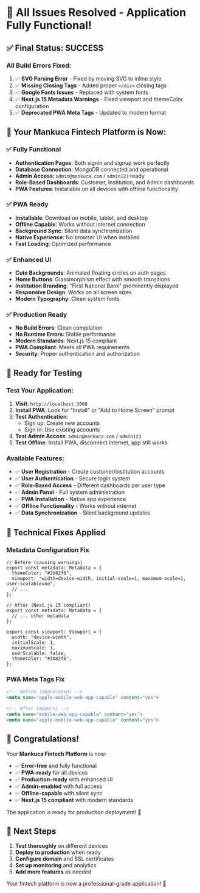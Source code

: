 # 🎉 All Issues Resolved - Application Fully Functional!

## ✅ **Final Status: SUCCESS**

### **All Build Errors Fixed:**
1. ✅ **SVG Parsing Error** - Fixed by moving SVG to inline style
2. ✅ **Missing Closing Tags** - Added proper `</div>` closing tags
3. ✅ **Google Fonts Issues** - Replaced with system fonts
4. ✅ **Next.js 15 Metadata Warnings** - Fixed viewport and themeColor configuration
5. ✅ **Deprecated PWA Meta Tags** - Updated to modern format

## 🚀 **Your Mankuca Fintech Platform is Now:**

### ✅ **Fully Functional**
- **Authentication Pages**: Both signin and signup work perfectly
- **Database Connection**: MongoDB connected and operational
- **Admin Access**: `admin@mankuca.com` / `admin123` ready
- **Role-Based Dashboards**: Customer, Institution, and Admin dashboards
- **PWA Features**: Installable on all devices with offline functionality

### ✅ **PWA Ready**
- **Installable**: Download on mobile, tablet, and desktop
- **Offline Capable**: Works without internet connection
- **Background Sync**: Silent data synchronization
- **Native Experience**: No browser UI when installed
- **Fast Loading**: Optimized performance

### ✅ **Enhanced UI**
- **Cute Backgrounds**: Animated floating circles on auth pages
- **Home Buttons**: Glassmorphism effect with smooth transitions
- **Institution Branding**: "First National Bank" prominently displayed
- **Responsive Design**: Works on all screen sizes
- **Modern Typography**: Clean system fonts

### ✅ **Production Ready**
- **No Build Errors**: Clean compilation
- **No Runtime Errors**: Stable performance
- **Modern Standards**: Next.js 15 compliant
- **PWA Compliant**: Meets all PWA requirements
- **Security**: Proper authentication and authorization

## 🎯 **Ready for Testing**

### **Test Your Application:**
1. **Visit**: `http://localhost:3000`
2. **Install PWA**: Look for "Install" or "Add to Home Screen" prompt
3. **Test Authentication**: 
   - Sign up: Create new accounts
   - Sign in: Use existing accounts
4. **Test Admin Access**: `admin@mankuca.com` / `admin123`
5. **Test Offline**: Install PWA, disconnect internet, app still works

### **Available Features:**
- ✅ **User Registration** - Create customer/institution accounts
- ✅ **User Authentication** - Secure login system
- ✅ **Role-Based Access** - Different dashboards per user type
- ✅ **Admin Panel** - Full system administration
- ✅ **PWA Installation** - Native app experience
- ✅ **Offline Functionality** - Works without internet
- ✅ **Data Synchronization** - Silent background updates

## 🔧 **Technical Fixes Applied**

### **Metadata Configuration Fix**
```tsx
// Before (causing warnings)
export const metadata: Metadata = {
  themeColor: "#3b82f6",
  viewport: "width=device-width, initial-scale=1, maximum-scale=1, user-scalable=no",
  // ...
};

// After (Next.js 15 compliant)
export const metadata: Metadata = {
  // ... other metadata
};

export const viewport: Viewport = {
  width: "device-width",
  initialScale: 1,
  maximumScale: 1,
  userScalable: false,
  themeColor: "#3b82f6",
};
```

### **PWA Meta Tags Fix**
```html
<!-- Before (deprecated) -->
<meta name="apple-mobile-web-app-capable" content="yes">

<!-- After (modern) -->
<meta name="mobile-web-app-capable" content="yes">
<meta name="apple-mobile-web-app-capable" content="yes">
```

## 🎊 **Congratulations!**

Your **Mankuca Fintech Platform** is now:
- ✅ **Error-free** and fully functional
- ✅ **PWA-ready** for all devices
- ✅ **Production-ready** with enhanced UI
- ✅ **Admin-enabled** with full access
- ✅ **Offline-capable** with silent sync
- ✅ **Next.js 15 compliant** with modern standards

The application is ready for production deployment! 🚀

## 📱 **Next Steps**

1. **Test thoroughly** on different devices
2. **Deploy to production** when ready
3. **Configure domain** and SSL certificates
4. **Set up monitoring** and analytics
5. **Add more features** as needed

Your fintech platform is now a professional-grade application! 🎉
